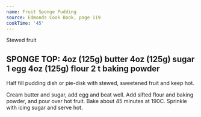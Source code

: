```yaml
---
name: Fruit Sponge Pudding
source: Edmonds Cook Book, page 119
cookTime: '45'
---
```

Stewed fruit

SPONGE TOP:
4oz (125g) butter
4oz (125g) sugar
1 egg
4oz (125g) flour
2 t baking powder
---
Half fill pudding dish or pie-disk with stewed, sweetened fruit and keep hot.  

Cream butter and sugar, add egg and beat well.  Add sifted flour and baking powder, and pour over hot fruit.  Bake about 45 minutes at 190C.  Sprinkle with icing sugar and serve hot.

